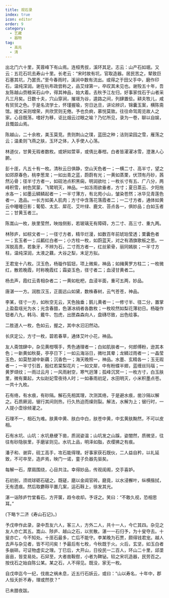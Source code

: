 ```yaml
---
title: 观石录
index: true
icon: editor
order: 9
category:
  - 艺藏
  - 器物
tag:
  - 高兆
  - 清
---
```


出北门六十里，芙蓉峰下有山焉。连桓秀拔，溪环其足。志云：山产石如珉。又云：五花石坑去寿山十里。长老云：“宋时故有坑，官取造器。居民苦之，辇致巨石塞其坑，乃罢贡。”至今春雨时，溪涧中数有流出。或得之于田父手中，磨作印石，温纯深润。谢在杭布政尝称之，品艾绿第一，卒叹其未见也。谢殁五十年，吾友陈越山赍粮采石山中，得其神品，始大着。去秋予江左归，好事家伐石于山者采凡三月矣。日数十夫，穴山穿涧，摧堐为谷，逵路之间，列肆置侩。耕夫牧儿，咸有贸贸之色。于是名流学士，怀瑾握瑜，穷日达旦，讲论辨识，锦囊玉案，横陈斋馆。接文采则增荣，共欣赏则无倦。予也负痾，慕悦莫致。往往命驾周览故人之家。心目既荡，嗜好为移，讵比烟云过眼之喻？乃忆所见，录为一卷，聊以自娱，且慨兹山焉。  

陈越山，二十余枚，美玉莫竞。贵则荆山之璞，蓝田之种；洁则梁园之雪，雁荡之云；温柔则飞燕之肤，玉环之体，入手使人心荡。  

林道仪，甘黄无瑕者数枚。或妍如萱草，或倩比春柑。白者皆濯濯冰雪，澄澈人心腑。  

彭十厓，凡五十有一枚。清秋云日俱静，空山天色者一；一横二寸、高半寸，望之如郊原春色，桃李葱茏；一如出青之蓝，蔚蔚有光；一黄如蒸栗，伏顶有丹砂，茜然沁骨；径半寸方者一，如砚池点积黑痫，明润欲吐；一枚长寸有五、广八分，两峰积雪，树色冥蒙，飞鹭明灭，神品。一如冻雨欲垂者，方寸；夏日蒸云、夕阳拖水各一；如墨云鳞鳞起者一；一半寸薄方，有北苑小山，皱染苍然；冰华见青莲色者一，逸品。一长方如美人肌肉；方寸中含落花落霞者二；一二寸方者，通体如黄云中曈曈日影；葡萄、太玄、犀花、艾叶绿、鹿文、苔点各一，俱妙品；白如玉者二；甘黄玉者三。  

陈嵩山一枚，肤里莹然，映烛侧影，若玻璃无有障碍，方二寸、高三寸、重九两。  

林陟庐，如棕文者一；一径寸方者，精华烂漫，如数百年前琥珀莹透；栗囊色者一；玄玉者一；瓜瓤红白者一；小方柱一枚，如蔚蓝天，对之有酒旗歌板之思。一浑脱高贵，若象牙，不辨为石，二寸而方者一，红丝萦骨，丽同嫣肤；一半寸方柱，温纯深润，太液之藕，大谷之梨，末足方拟。  

王君宠十八枚。汉玉色，杨璇作狐钮，项上微紫，神品；如赭黄罗方柱二；一枚微红，散若晚霞，时称晚霞红；霜姿玉色，径寸者二；血浸甘黄者二。  

杨去声，霞红云青相杂者二；一黄如枇杷，血浸半面，重可五两，妙品。  

唐湛一一方。润胜汉玉，正面远山如黛，数株春树，云气苍苍，神品。  

李某，径寸一方，如秋空无云，天色独垂；鹅儿黄者一；一修寸半、径二分，置掌上盈盈瑶光为水；光含春腊，色湛冰绡者各数枚；一枚皎然如梨花薄初日。杨璇作钮者八九，韩马、戴牛、包虎，出匣森森向人，盘礴尽致，出色绘事。  

二胜道人一枚，色如云，握之，其中水汩汩然动。  

长庆定公，方寸一枚，碧若春草，通体艾叶小花，神品。  

友人斋馆肆中，杂见黄柑噀手，秀色通理者一；白如肌肤者一，何郎傅粉，逊其本色；一新黄如秋葵，亭亭日下；一如云海浴日，微吐其晕；龙鳞过雨者一；一晶莹玉色，如莫愁湖中新藕；沉香色一；海天晚照一，神品。水墨、玄精各一；玉无瑕者一；一半寸引首，殷红若棠梨花片；一如文犀，中有粉蝶半翅，蓝缠丝玛瑙；一黄罗缬纹；一雨过云月；一风雨射空，寒气迥薄；孤峰沉冥一；一枚方寸，白玉肤里，微有粟起，大似赵妃雪夜待人时；一如春雨初足，水田明灭，小米积墨点苍。一共十九枚。  

石有络，有水痕，有砂隔。解石先相其理，次测其络，于是避水痕，凿沙隔以解之。石质厥润，锯行其间则热，行久热迫而燥则裂。解法，水解为上；锯行时，一人提小壶徐倾灌之。  

石理不一，相石为难。肤黄中黄、肤白中白，肤苍中黄，中玄黄肤黝然，不可以皮相。  

石有水坑、山坑：水坑悬绠下凿，质润姿温；山坑发之山蹊，姿闇然，质微坚，往往有砂隐肤里，手磨挲则见。水坑上品，明泽如脂，衣缨拂之有痕。  

潘子和、谢弈，砚工高手，攻石能得理。好事家获石既伙，二人益自矜，以礼延致，不可卒至，造庐焉，映门一诺，童子负器先驱矣。  

每解一石，摩肩围绕，心目共注。幸得妙品，传观闺阁，交手喜妒。  

石初剖，须琉球砺石磋之。既磋，磨以金阊官砖。磨竟，以水浸檞叶，纵横揩拭，无有遗痕。然后取麝鞟平置几案，运石鞟上，徐发其光。  

湛一诣陟庐竹堂看石，方开箧，趋令收却。予讶之。笑曰：“不敢久视，恐相思耳。”  

(下略卞二济《寿山石记》。)  

予戊申作此录，录中吾友六人，客三人，方外二人，共十一人，今亡其四。杂见之友人亦亡其五。嵩山、陟庐、越山之石，以贫散。湛一一石归予，为十叟夺去。十叟亦亡，今不知处。十厓石最多，亡后不能守。李某晚为石贾，颇得钱君宠。越人去声与杂见者，皆不可问矣！予最后有七枚，今秋既于火。火后，玄坚，如玉白者多崩碎。可证物虚实之理。丁巳后，大开山，日役民一二百人，环山二十里，邱垄亩亩，皆变易处。石舁至，大者凿鞍辔，小者为鞞铋。较之宋坑造器，民劳百之。按伐石之始自陈公某。某之石，人不得见。既没，家无一枚。  

自戊申迄今一纪，伐凿之祸未息，近五行石妖云，或曰：“山以寿名，十年中，郡人恒夭折不寿，理或然欤？”  

已未腊夜跋。  
